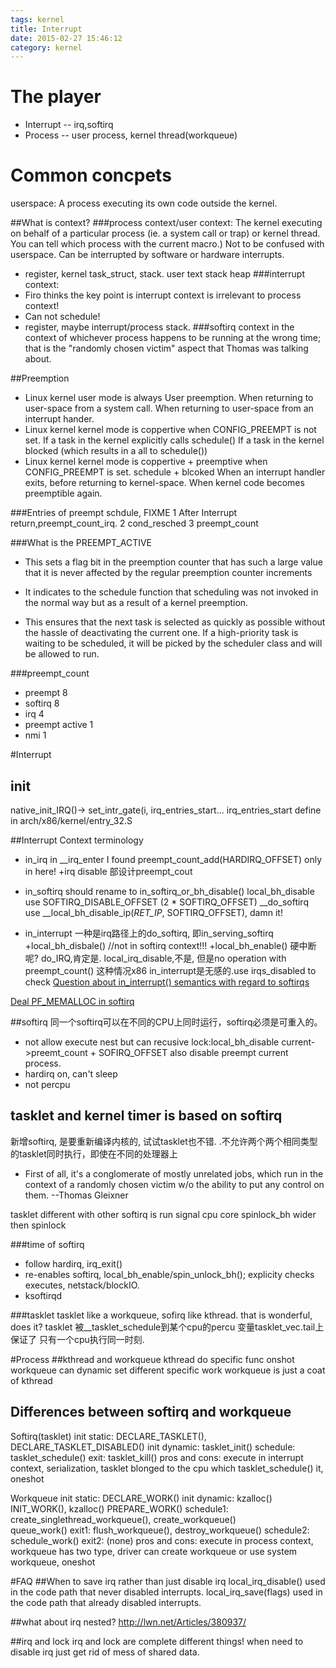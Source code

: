 ```yaml
---
tags: kernel
title: Interrupt
date: 2015-02-27 15:46:12
category: kernel
---
```


# The player
* Interrupt -- irq,softirq
* Process -- user process, kernel thread(workqueue)

# Common concpets
userspace: A process executing its own code outside the kernel.

##What is context?
###process context/user context: 
The kernel executing on behalf of a particular process 
(ie. a system call or trap) or kernel thread. 
You can tell which process with the current macro.) 
Not to be confused with userspace. 
Can be interrupted by software or hardware interrupts.

* register, kernel task_struct, stack. user text stack heap
###interrupt context: 
* Firo thinks the key point is interrupt context is irrelevant to process context!
* Can not schedule!
* register, maybe interrupt/process stack.
###softirq context
in the context of whichever process happens to be running at the wrong time; 
that is the "randomly chosen victim" aspect that Thomas was talking about.

##Preemption
* Linux kernel user mode is always User preemption.
When returning to user-space from a system call.
When returning to user-space from an interrupt hander.
* Linux kernel kernel mode is coppertive when CONFIG_PREEMPT is not set.
If a task in the kernel explicitly calls schedule()
If a task in the kernel blocked (which results in a all to schedule())
* Linux kernel kernel mode is coppertive + preemptive when CONFIG_PREEMPT is set.
schedule + blcoked
When an interrupt handler exits, before returning to kernel-space.
When kernel code becomes preemptible again.

###Entries of preempt schdule, FIXME
1 After Interrupt return,preempt_count_irq.
2 cond_resched
3 preempt_count

###What is the PREEMPT_ACTIVE
* This sets a flag bit in the preemption counter that has such a large value
	that it is never affected by the regular preemption counter increments

* It indicates to the schedule function that scheduling was not 
	invoked in the normal way but as a result of a kernel preemption.

* This ensures that the next task is selected as quickly as possible without 
	the hassle of deactivating the current one. If a high-priority task is waiting 
	to be scheduled, it will be picked by the scheduler class and will be allowed to run.

###preempt_count
* preempt 8
* softirq 8
* irq	4
* preempt active 1
* nmi 1


#Interrupt
## init
native_init_IRQ()->  set_intr_gate(i, irq_entries_start...
irq_entries_start define in arch/x86/kernel/entry_32.S

##Interrupt Context terminology
* in_irq
in __irq_enter I found preempt_count_add(HARDIRQ_OFFSET) only in here!
+irq disable 部设计preempt_cout

* in_softirq
should rename to in_softirq_or_bh_disable()
local_bh_disable use SOFTIRQ_DISABLE_OFFSET  (2 * SOFTIRQ_OFFSET)
__do_softirq use __local_bh_disable_ip(_RET_IP_, SOFTIRQ_OFFSET), damn it!

* in_interrupt
一种是irq路径上的do_softirq, 即in_serving_softirq
+local_bh_disbale()
//not in softirq context!!!
+local_bh_enable()
硬中断呢?
do_IRQ,肯定是.
local_irq_disable,不是, 但是no operation with preempt_count() 这种情况x86 in_interrupt是无感的.use irqs_disabled to check
[Question about in_interrupt() semantics with regard to softirqs]()

[Deal PF_MEMALLOC in softirq](http://thread.gmane.org/gmane.linux.kernel/1152658)

##softirq
同一个softirq可以在不同的CPU上同时运行，softirq必须是可重入的。
* not allow execute nest but can recusive lock:local_bh_disable 
current->preemt_count + SOFIRQ_OFFSET also disable preempt current process.
* hardirq on, can't sleep
* not percpu
## tasklet and kernel timer is based on softirq
新增softirq, 是要重新编译内核的, 试试tasklet也不错.
.不允许两个两个相同类型的tasklet同时执行，即使在不同的处理器上
* First of all, it's a conglomerate of mostly unrelated jobs, 
 which run in the context of a randomly chosen victim 
 w/o the ability to put any control on them. --Thomas Gleixner

tasklet different with other softirq is run  signal cpu core
spinlock_bh wider then spinlock 

###time of softirq
* follow hardirq, irq_exit()
* re-enables softirq, local_bh_enable/spin_unlock_bh(); explicity checks executes, netstack/blockIO.
* ksoftirqd

###tasklet
tasklet like a workqueue, sofirq like kthread. that is wonderful, does it?
tasklet 被__tasklet_schedule到某个cpu的percu 变量tasklet_vec.tail上保证了
只有一个cpu执行同一时刻.

#Process
##kthread and workqueue
kthread do specific func onshot
workqueue can dynamic set different specific work
workqueue is just a coat of kthread

## Differences between softirq and workqueue
Softirq(tasklet)
init static:	DECLARE_TASKLET(), DECLARE_TASKLET_DISABLED()
init dynamic:	tasklet_init()
schedule:	tasklet_schedule()
exit:		tasklet_kill()
pros and cons:	execute in interrupt context, serialization, tasklet blonged to the cpu which tasklet_schedule() it, oneshot

Workqueue
init static:	DECLARE_WORK()
init dynamic:	kzalloc() INIT_WORK(), kzalloc() PREPARE_WORK()
schedule1:	create_singlethread_workqueue(), create_workqueue()  
		queue_work()
exit1:		flush_workqueue(), destroy_workqueue()
schedule2:	schedule_work()
exit2:		(none)
pros and cons:	execute in process context, workqueue has two type, driver can create workqueue or use system workqueue, oneshot

#FAQ
##When to save irq rather than just disable irq
local_irq_disable() used in the code path that never disabled interrupts.
local_irq_save(flags) used in the code path that already disabled interrupts.

##what about irq nested?
http://lwn.net/Articles/380937/

##irq and lock
irq and lock are complete different things!
when need to disable irq just get rid of mess of shared data.

